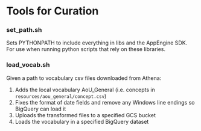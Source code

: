 # Tools for Curation
### set_path.sh

Sets PYTHONPATH to include everything in libs and the AppEngine SDK. For use when running python
scripts that rely on these libraries.

### load_vocab.sh

Given a path to vocabulary csv files downloaded from Athena:
 1. Adds the local vocabulary AoU_General (i.e. concepts in `resources/aou_general/concept.csv`)
 1. Fixes the format of date fields and remove any Windows line endings so BigQuery can load it
 1. Uploads the transformed files to a specified GCS bucket
 1. Loads the vocabulary in a specified BigQuery dataset
